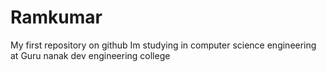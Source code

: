 # Ramkumar
My first repository on github
Im  studying in computer science engineering at Guru nanak dev engineering college
